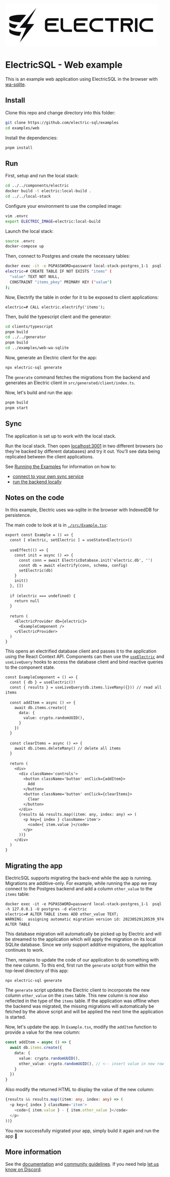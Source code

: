 <a href="https://electric-sql.com">
  <picture>
    <source media="(prefers-color-scheme: dark)"
        srcset="https://raw.githubusercontent.com/electric-sql/meta/main/identity/ElectricSQL-logo-light-trans.svg"
    />
    <source media="(prefers-color-scheme: light)"
        srcset="https://raw.githubusercontent.com/electric-sql/meta/main/identity/ElectricSQL-logo-black.svg"
    />
    <img alt="ElectricSQL logo"
        src="https://raw.githubusercontent.com/electric-sql/meta/main/identity/ElectricSQL-logo-black.svg"
    />
  </picture>
</a>

# ElectricSQL - Web example

This is an example web application using ElectricSQL in the browser with [wa-sqlite](https://github.com/rhashimoto/wa-sqlite).

## Install

Clone this repo and change directory into this folder:

```sh
git clone https://github.com/electric-sql/examples
cd examples/web
```

Install the dependencies:

```sh
pnpm install
```

## Run

First, setup and run the local stack:
```sh
cd ../../components/electric
docker build -t electric:local-build .
cd ../../local-stack
```

Configure your environment to use the compiled image:
```sh
vim .envrc
export ELECTRIC_IMAGE=electric:local-build
```

Launch the local stack:
```sh
source .envrc
docker-compose up
```

Then, connect to Postgres and create the necessary tables:
```sh
docker exec -it -e PGPASSWORD=password local-stack-postgres_1-1  psql -h 127.0.0.1 -U postgres -d electric
electric=# CREATE TABLE IF NOT EXISTS "items" (
  "value" TEXT NOT NULL,
  CONSTRAINT "items_pkey" PRIMARY KEY ("value")
);
```

Now, Electrify the table in order for it to be exposed to client applications:
```
electric=# CALL electric.electrify('items');
```

Then, build the typescript client and the generator:
```sh
cd clients/typescript
pnpm build
cd ../../generator
pnpm build
cd ../examples/web-wa-sqlite
```

Now, generate an Electric client for the app:
```sh
npx electric-sql generate
```

The `generate` command fetches the migrations from the backend and generates an Electric client in `src/generated/client/index.ts`.

Now, let's build and run the app:
```sh
pnpm build
pnpm start
```

## Sync

The application is set up to work with the local stack.

Run the local stack.
Then open [localhost:3001](http://localhost:3001) in two different browsers (so they're backed by different databases) and try it out. You'll see data being replicated between the client applications.

See [Running the Examples](https://electric-sql.com/docs/overview/examples) for information on how to:

- [connect to your own sync service](https://electric-sql.com/docs/overview/examples#option-2--connect-to-your-own-sync-service)
- [run the backend locally](https://electric-sql.com/docs/overview/examples#option-3--run-the-backend-locally)

## Notes on the code

In this example, Electric uses wa-sqlite in the browser with IndexedDB for persistence.

The main code to look at is in [`./src/Example.tsx`](./src/Example.tsx):

```tsx
export const Example = () => {
  const [ electric, setElectric ] = useState<Electric>()
  
  useEffect(() => {
    const init = async () => {
      const conn = await ElectricDatabase.init('electric.db', '')
      const db = await electrify(conn, schema, config)
      setElectric(db)
    }
    init()
  }, [])

  if (electric === undefined) {
    return null
  }

  return (
    <ElectricProvider db={electric}>
      <ExampleComponent />
    </ElectricProvider>
  )
}
```

This opens an electrified database client and passes it to the application using the React Context API. Components can then use the [`useElectric`](https://electric-sql.com/docs/usage/frameworks#useelectric-hook) and `useLiveQuery` hooks to access the database client and bind reactive queries to the component state.

```tsx
const ExampleComponent = () => {
  const { db } = useElectric()!
  const { results } = useLiveQuery(db.items.liveMany({})) // read all items

  const addItem = async () => {
    await db.items.create({
      data: {
        value: crypto.randomUUID(),
      }
    })
  }

  const clearItems = async () => {
    await db.items.deleteMany() // delete all items
  }
  
  return (
    <div>
      <div className='controls'>
        <button className='button' onClick={addItem}>
          Add
        </button>
        <button className='button' onClick={clearItems}>
          Clear
        </button>
      </div>
      {results && results.map((item: any, index: any) => (
        <p key={ index } className='item'>
          <code>{ item.value }</code>
        </p>
      ))}
    </div>
  )
}
```

## Migrating the app

ElectricSQL supports migrating the back-end while the app is running.
Migrations are additive-only.
For example, while running the app we may connect to the Postgres backend and add a column `other_value` to the `items` table:
```shell
docker exec -it -e PGPASSWORD=password local-stack-postgres_1-1  psql -h 127.0.0.1 -U postgres -d electric
electric=# ALTER TABLE items ADD other_value TEXT;
WARNING:  assigning automatic migration version id: 20230529120539_974
ALTER TABLE
```

This database migration will automatically be picked up by Electric and will be streamed to the application
which will apply the migration on its local SQLite database.
Since we only support additive migrations, the application continues to work.

Then, remains to update the code of our application to do something with the new column.
To this end, first run the `generate` script from within the top-level directory of this app:

```shell
npx electric-sql generate
```

The `generate` script updates the Electric client to incorporate the new column `other_value` on the `items` table.
This new column is now also reflected in the type of the `items` table.
If the application was offline when the backend was migrated,
the missing migrations will automatically be fetched by the above script
and will be applied the next time the application is started.

Now, let's update the app. In `Example.tsx`, modify the `addItem` function to provide a value for the new column:

```typescript
const addItem = async () => {
  await db.items.create({
    data: {
      value: crypto.randomUUID(),
      other_value: crypto.randomUUID(), // <-- insert value in new row
    }
  })
}
```

Also modify the returned HTML to display the value of the new column:

```typescript jsx
{results && results.map((item: any, index: any) => (
  <p key={ index } className='item'>
    <code>{ item.value } - { item.other_value }</code>
  </p>
))}
```

You now successfully migrated your app, simply build it again and run the app 🚀

## More information

See the [documentation](https://electric-sql.com/docs) and [community guidelines](https://github.com/electric-sql/meta). If you need help [let us know on Discord](https://discord.gg/B7kHGwDcbj).
